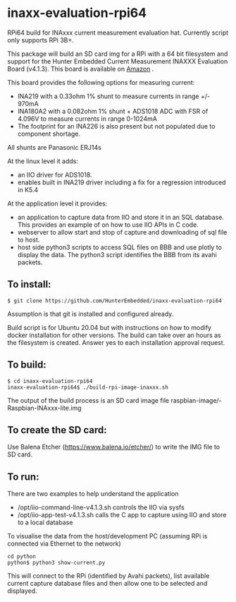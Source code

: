 # inaxx-evaluation-rpi64
RPi64 build for INAxxx current measurement evaluation hat. Currently script only supports RPi 3B+.


This package will build an SD card img for a RPi with a 64 bit filesystem and support for the Hunter Embedded Current Measurement INAXXX Evaluation Board (v4.1.3). This board is available on [Amazon](https://www.amazon.co.uk/INAxxx-Current-Measurement-Evaluation-Cape/dp/B09TYTXM68) .

This board provides the following options for measuring current:

- INA219 with a 0.33ohm 1% shunt to measure currents in range +/- 970mA
- INA180A2 with a 0.082ohm 1% shunt + ADS1018 ADC with FSR of 4.096V to measure currents in range 0-1024mA
- The footprint for an INA226 is also present but not populated due to component shortage.

All shunts are Panasonic ERJ14s



At the linux level it adds:
- an IIO driver for ADS1018.
- enables built in INA219 driver including a fix for a regression introduced in K5.4

At the application level it provides:
- an application to capture data from IIO and store it in an SQL database. This provides an example of on how to use IIO APIs in C code.
- webserver to allow start and stop of capture and downloading of sql file to host.
- host side python3 scripts to access SQL files on BBB and use plotly to display the data. The python3 script identifies the BBB from its avahi packets.

## To install: 
```
$ git clone https://github.com/HunterEmbedded/inaxx-evaluation-rpi64
```

Assumption is that git is installed and configured already.

Build script is for Ubuntu 20.04 but with instructions on how to modify docker installation for other versions. The build can take over an hours as the filesystem is created. Answer yes to each installation approval request.

## To build: 
```   
$ cd inaxx-evaluation-rpi64 
inaxx-evaluation-rpi64$ ./build-rpi-image-inaxxx.sh
```
The output of the build process is an SD card image file 
    raspbian-image/<BUILD DATE>-Raspbian-INAxxx-lite.img

## To create the SD card: 
Use Balena Etcher (https://www.balena.io/etcher/) to write the IMG file to SD card.


## To run:
There are two examples to help understand the application
- /opt/iio-command-line-v4.1.3.sh controls the IIO via sysfs
- /opt/iio-app-test-v4.1.3.sh calls the C app to capture using IIO and store to a local database 
    
To visualise the data from the host/development PC (assuming RPi is connected via Ethernet to the network)
```
cd python
python$ python3 show-current.py
```    
This will connect to the RPi (identified by Avahi packets), list available current capture database files and then allow one to be selected and displayed.
